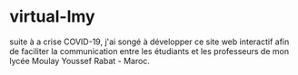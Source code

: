 # virtual-lmy
suite à a crise COVID-19, j'ai songé à développer ce site web interactif afin de faciliter la communication entre les étudiants et les professeurs de mon lycée Moulay Youssef Rabat - Maroc.
